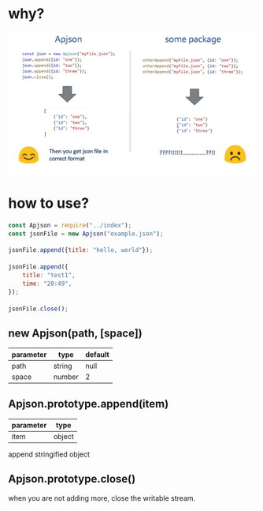 # why?
![why](https://github.com/Ben-Hwang/apjson/blob/master/img/why.png)

# how to use?
```javascript
const Apjson = require("../index");
const jsonFile = new Apjson("example.json");

jsonFile.append({title: "hello, world"});

jsonFile.append({
    title: "test1",
    time: "20:49",
});

jsonFile.close();
```

## new Apjson(path, [space])
| parameter | type | default |
| -- | -- | -- |
| path | string | null |
| space | number | 2 |


## Apjson.prototype.append(item)
| parameter | type | 
| -- | -- |
| item | object |

append stringified object

## Apjson.prototype.close()
when you are not adding more, close the writable stream.